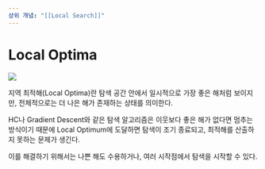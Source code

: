 ```yaml
---
상위 개념: "[[Local Search]]"
---
```

# Local Optima
![](https://i.imgur.com/19XBqiT.png)

지역 최적해(Local Optima)란 탐색 공간 안에서 일시적으로 가장 좋은 해처럼 보이지만, 전체적으로는 더 나은 해가 존재하는 상태를 의미한다.

HC나 Gradient Descent와 같은 탐색 알고리즘은 이웃보다 좋은 해가 없다면 멈추는 방식이기 때문에 Local Optimum에 도달하면 탐색이 조기 종료되고, 최적해를 산출하지 못하는 문제가 생긴다.

이를 해결하기 위해서는 나쁜 해도 수용하거나, 여러 시작점에서 탐색을 시작할 수 있다.

